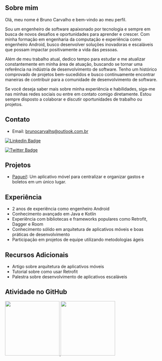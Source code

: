 ## Sobre mim

Olá, meu nome é Bruno Carvalho e bem-vindo ao meu perfil.

Sou um engenheiro de software apaixonado por tecnologia e sempre em busca de novos desafios e oportunidades para aprender e crescer. Com minha formação em engenharia da computação e experiência como engenheiro Android, busco desenvolver soluções inovadoras e escaláveis que possam impactar positivamente a vida das pessoas.

Além de meu trabalho atual, dedico tempo para estudar e me atualizar constantemente em minha área de atuação, buscando se tornar uma referência na indústria de desenvolvimento de software. Tenho um histórico comprovado de projetos bem-sucedidos e busco continuamente encontrar maneiras de contribuir para a comunidade de desenvolvimento de software.

Se você deseja saber mais sobre minha experiência e habilidades, siga-me nas minhas redes sociais ou entre em contato comigo diretamente. Estou sempre disposto a colaborar e discutir oportunidades de trabalho ou projetos.

## Contato

- Email: brunocarvalhs@outlook.com.br

[![Linkedin Badge](https://img.shields.io/badge/-Linkedin-2E2D2E?style=for-the-badge&labelColor=000000&logo=linkedin)](https://www.linkedin.com/in/brunocarvalhs/)

[![Twitter Badge](https://img.shields.io/badge/-Twitter-2E2D2E?style=for-the-badge&labelColor=000000&logo=Twitter)](https://twitter.com/brunocarvalhs/)

## Projetos

- [Paguei!](https://github.com/brunocarvalhs/Paguei): Um aplicativo móvel para centralizar e organizar gastos e boletos em um único lugar.

## Experiência

- 2 anos de experiência como engenheiro Android
- Conhecimento avançado em Java e Kotlin
- Experiência com bibliotecas e frameworks populares como Retrofit, Dagger e Room
- Conhecimento sólido em arquitetura de aplicativos móveis e boas práticas de desenvolvimento
- Participação em projetos de equipe utilizando metodologias ágeis

## Recursos Adicionais

- Artigo sobre arquitetura de aplicativos móveis
- Tutorial sobre como usar Retrofit
- Palestra sobre desenvolvimento de aplicativos escaláveis

## Atividade no GitHub
<div>
  <a href="https://github.com/brunocarvalhs">
    <img height="180em" src="https://github-readme-stats.vercel.app/api/top-langs/?username=brunocarvalhs&layout=compact&theme=radical" />
    <img height="180em" src="https://github-readme-stats.vercel.app/api?username=brunocarvalhs&show_icons=true&theme=radical" />
  </a>
</div>
